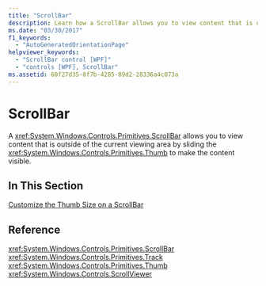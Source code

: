 ```yaml
---
title: "ScrollBar"
description: Learn how a ScrollBar allows you to view content that is outside of the current viewing area by sliding the Thumb to make the content visible.
ms.date: "03/30/2017"
f1_keywords: 
  - "AutoGeneratedOrientationPage"
helpviewer_keywords: 
  - "ScrollBar control [WPF]"
  - "controls [WPF], ScrollBar"
ms.assetid: 60f27d35-8f7b-4285-89d2-28336a4c073a
---
```

# ScrollBar

A <xref:System.Windows.Controls.Primitives.ScrollBar> allows you to view content that is outside of the current viewing area by sliding the <xref:System.Windows.Controls.Primitives.Thumb> to make the content visible.  
  
## In This Section  

 [Customize the Thumb Size on a ScrollBar](how-to-customize-the-thumb-size-on-a-scrollbar.md)  
  
## Reference  

 <xref:System.Windows.Controls.Primitives.ScrollBar>  
  <xref:System.Windows.Controls.Primitives.Track>  
  <xref:System.Windows.Controls.Primitives.Thumb>  
  <xref:System.Windows.Controls.ScrollViewer>
